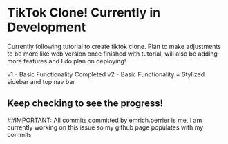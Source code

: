 # TikTok Clone! Currently in Development

Currently following tutorial to create tiktok clone. Plan to make adjustments to be more like web version once finished with tutorial, will also be adding more features and I do plan on deploying!

v1 - Basic Functionality Completed
v2 - Basic Functionality + Stylized sidebar and top nav bar

## Keep checking to see the progress!

##IMPORTANT: All commits committed by emrich.perrier is me, I am currently working on this issue so my github page populates with my commits
